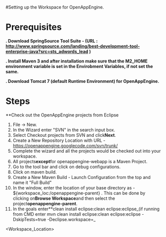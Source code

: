 #Setting up the Workspace for OpenAppEngine.

# Prerequisites #

**. Download SpringSource Tool Suite - (URL : http://www.springsource.com/landing/best-development-tool-enterprise-java?src=sts_adwords_lead )**

**. Install Maven 3 and after installation make sure that the M2\_HOME environment variable is set in the Envirobment Variables, if not set the same.**

**. Download Tomcat 7 (default Runtime Environment) for OpenAppEngine.**

# Steps #

**Check out the OpenAppEngine projects from Eclipse
  1. File -> New.
  1. In the Wizard enter "SVN" in the search input box.
  1. Select Checkout projects from SVN and click**Next**.
  1. Create a New Repository Location with URL - https://openappengine.googlecode.com/svn/trunk/
  1. Complete the wizard and all the projects would be checked out into your workspace.
  1. All projects**except**for openappengine-webapp is a Maven Project.
  1. Go to the tool bar and click on debug configurations.
  1. Click on maven build.
  1. Create a New Maven Build - Launch Configuration from the top and name it "Full Build"
  1. In the window, enter the location of your base directory as - ${workspace\_loc:/openappengine-parent} . This can be done by clicking on**Browse Workspace**and then select the project**openappengine-parent**.
  1. In the goals enter**clean install eclipse:clean eclipse:eclipse_(if running from CMD enter mvn clean install eclipse:clean eclipse:eclipse -DskipTests=true -Declipse.workspace=_

<Workspace\_Location>

